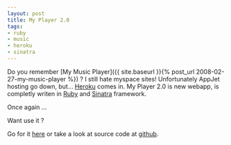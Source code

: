 ```yaml
---
layout: post
title: My Player 2.0
tags:
- ruby
- music
- heroku
- sinatra
---
```


Do you remember [My Music Player]({{ site.baseurl }}{% post_url 2008-02-27-my-music-player %}) ? 
I still hate myspace sites! Unfortunately AppJet hosting go down, but... [Heroku](http://heroku.com/) comes in. My Player 2.0 is new webapp, is completly writen in [Ruby](http://www.ruby-lang.org/) and [Sinatra](http://www.sinatrarb.com/) framework.

Once again ...

Want use it ? 

Go for it [here](http://myplayer.heroku.com) or take a look at source code at [github](http://github.com/fazibear/myplayer).
